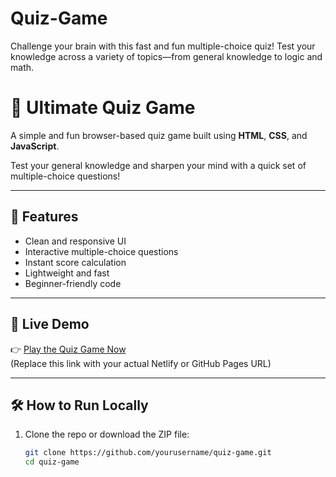 # Quiz-Game
Challenge your brain with this fast and fun multiple-choice quiz! Test your knowledge across a variety of topics—from general knowledge to logic and math.
# 🧠 Ultimate Quiz Game

A simple and fun browser-based quiz game built using **HTML**, **CSS**, and **JavaScript**.

Test your general knowledge and sharpen your mind with a quick set of multiple-choice questions!

---

## 🌟 Features

- Clean and responsive UI
- Interactive multiple-choice questions
- Instant score calculation
- Lightweight and fast
- Beginner-friendly code

---

## 🚀 Live Demo

👉 [Play the Quiz Game Now](https://your-netlify-link.netlify.app)  
(Replace this link with your actual Netlify or GitHub Pages URL)

---

## 🛠️ How to Run Locally

1. Clone the repo or download the ZIP file:
   ```bash
   git clone https://github.com/yourusername/quiz-game.git
   cd quiz-game
